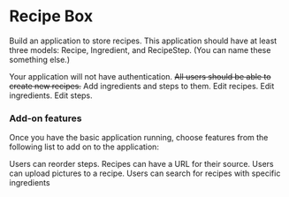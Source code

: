 # Recipe Box

Build an application to store recipes. This application should have at least three models: Recipe, Ingredient, and RecipeStep. (You can name these something else.)

Your application will not have authentication.
~~All users should be able to create new recipes.~~
Add ingredients and steps to them.
Edit recipes.
Edit ingredients.
Edit steps.

### Add-on features  

Once you have the basic application running, choose features from the following list to add on to the application:

Users can reorder steps.
Recipes can have a URL for their source.
Users can upload pictures to a recipe.
Users can search for recipes with specific ingredients
